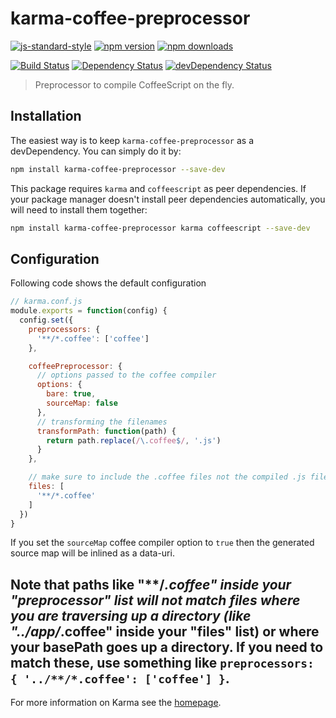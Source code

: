 # karma-coffee-preprocessor

[![js-standard-style](https://img.shields.io/badge/code%20style-standard-brightgreen.svg?style=flat-square)](https://github.com/karma-runner/karma-coffee-preprocessor)
 [![npm version](https://img.shields.io/npm/v/karma-coffee-preprocessor.svg?style=flat-square)](https://www.npmjs.com/package/karma-coffee-preprocessor) [![npm downloads](https://img.shields.io/npm/dm/karma-coffee-preprocessor.svg?style=flat-square)](https://www.npmjs.com/package/karma-coffee-preprocessor)

[![Build Status](https://img.shields.io/travis/karma-runner/karma-coffee-preprocessor/master.svg?style=flat-square)](https://travis-ci.org/karma-runner/karma-coffee-preprocessor) [![Dependency Status](https://img.shields.io/david/karma-runner/karma-coffee-preprocessor.svg?style=flat-square)](https://david-dm.org/karma-runner/karma-coffee-preprocessor) [![devDependency Status](https://img.shields.io/david/dev/karma-runner/karma-coffee-preprocessor.svg?style=flat-square)](https://david-dm.org/karma-runner/karma-coffee-preprocessor#info=devDependencies)

> Preprocessor to compile CoffeeScript on the fly.

## Installation

The easiest way is to keep `karma-coffee-preprocessor` as a devDependency. You can simply do it by:

```sh
npm install karma-coffee-preprocessor --save-dev
```

This package requires `karma` and `coffeescript` as peer dependencies. If your package manager doesn't install peer dependencies automatically, you will need to install them together:

```sh
npm install karma-coffee-preprocessor karma coffeescript --save-dev
```

## Configuration

Following code shows the default configuration

```js
// karma.conf.js
module.exports = function(config) {
  config.set({
    preprocessors: {
      '**/*.coffee': ['coffee']
    },

    coffeePreprocessor: {
      // options passed to the coffee compiler
      options: {
        bare: true,
        sourceMap: false
      },
      // transforming the filenames
      transformPath: function(path) {
        return path.replace(/\.coffee$/, '.js')
      }
    },

    // make sure to include the .coffee files not the compiled .js files
    files: [
      '**/*.coffee'
    ]
  })
}
```

If you set the `sourceMap` coffee compiler option to `true` then the generated source map will be inlined as a data-uri.

Note that paths like "**/*.coffee" inside your "preprocessor" list will not match files where you are traversing up a directory (like "../app/*.coffee" inside your "files" list) or where your basePath goes up a directory. If you need to match these, use something like `preprocessors: { '../**/*.coffee': ['coffee'] }`.
----

For more information on Karma see the [homepage].


[homepage]: http://karma-runner.github.com
